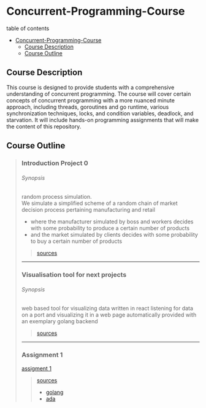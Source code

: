 # Concurrent-Programming-Course

table of contents
- [Concurrent-Programming-Course](#concurrent-programming-course)
  - [Course Description](#course-description)
  - [Course Outline](#course-outline)

[//]: # (  - [Course Projects]&#40;#course-projects&#41;)


## Course Description

This course is designed to provide students with a comprehensive understanding of concurrent programming. 
The course will cover certain concepts of concurrent programming with a more nuanced minute approach, 
including threads, goroutines and go runtime, various synchronization techniques, locks, and condition variables, deadlock, and starvation. 
It will include hands-on programming assignments that will make the content of this repository.


## Course Outline
> ### Introduction Project 0
> ###### Synopsis
> random process simulation.
> <br> We simulate a simplified scheme of a random chain of market
> decision process pertaining manufacturing and retail <br>
> - where the manufacturer simulated by boss and workers decides with some probability to produce a certain number of products
> - and the market simulated by clients decides with some probability to buy a certain number of products 
>>[sources](./introduction)
> -------------------
> ### Visualisation tool for next projects
> ###### Synopsis
> web based tool for visualizing data written in react
> listening for data on a port and visualizing it in a web page automatically
> provided with an exemplary golang backend
>> [sources](./grid-travelers)
> -------------------
> ### Assignment 1
>  [assigment 1](#)
>> [sources](#)
>> - [golang](#)
>> - [ada](#)
